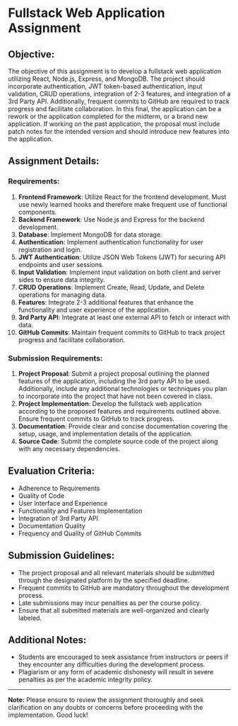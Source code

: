 # Fullstack Web Application Assignment

## Objective:
The objective of this assignment is to develop a fullstack web application utilizing React, Node.js, Express, and MongoDB. The project should incorporate authentication, JWT token-based authentication, input validation, CRUD operations, integration of 2-3 features, and integration of a 3rd Party API. Additionally, frequent commits to GitHub are required to track progress and facilitate collaboration. In this final, the application can be a rework or the application completed for the midterm, or a brand new application. If working on the past application, the proposal must include patch notes for the intended version and should introduce new features into the application. 

## Assignment Details:

### Requirements:
1. **Frontend Framework**: Utilize React for the frontend development. Must use newly learned hooks and therefore make frequent use of functional components.
2. **Backend Framework**: Use Node.js and Express for the backend development.
3. **Database**: Implement MongoDB for data storage.
4. **Authentication**: Implement authentication functionality for user registration and login.
5. **JWT Authentication**: Utilize JSON Web Tokens (JWT) for securing API endpoints and user sessions.
6. **Input Validation**: Implement input validation on both client and server sides to ensure data integrity.
7. **CRUD Operations**: Implement Create, Read, Update, and Delete operations for managing data.
8. **Features**: Integrate 2-3 additional features that enhance the functionality and user experience of the application.
9. **3rd Party API**: Integrate at least one external API to fetch or interact with data.
10. **GitHub Commits**: Maintain frequent commits to GitHub to track project progress and facilitate collaboration.

### Submission Requirements:
1. **Project Proposal**: Submit a project proposal outlining the planned features of the application, including the 3rd party API to be used. Additionally, include any additional technologies or techniques you plan to incorporate into the project that have not been covered in class.
2. **Project Implementation**: Develop the fullstack web application according to the proposed features and requirements outlined above. Ensure frequent commits to GitHub to track progress.
3. **Documentation**: Provide clear and concise documentation covering the setup, usage, and implementation details of the application.
4. **Source Code**: Submit the complete source code of the project along with any necessary dependencies.

## Evaluation Criteria:
- Adherence to Requirements
- Quality of Code
- User Interface and Experience
- Functionality and Features Implementation
- Integration of 3rd Party API
- Documentation Quality
- Frequency and Quality of GitHub Commits

## Submission Guidelines:
- The project proposal and all relevant materials should be submitted through the designated platform by the specified deadline.
- Frequent commits to GitHub are mandatory throughout the development process.
- Late submissions may incur penalties as per the course policy.
- Ensure that all submitted materials are well-organized and clearly labeled.

## Additional Notes:
- Students are encouraged to seek assistance from instructors or peers if they encounter any difficulties during the development process.
- Plagiarism or any form of academic dishonesty will result in severe penalties as per the academic integrity policy.

---

**Note:** Please ensure to review the assignment thoroughly and seek clarification on any doubts or concerns before proceeding with the implementation. Good luck!
